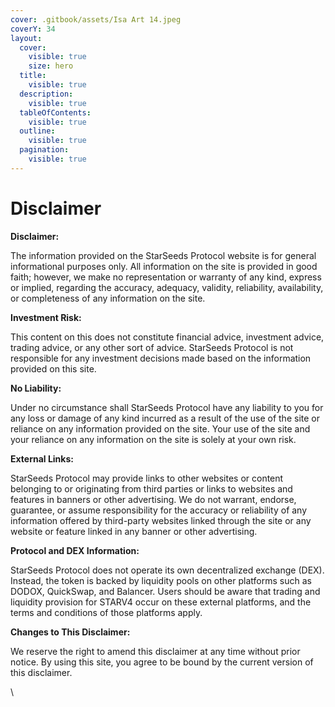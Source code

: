 ```yaml
---
cover: .gitbook/assets/Isa Art 14.jpeg
coverY: 34
layout:
  cover:
    visible: true
    size: hero
  title:
    visible: true
  description:
    visible: true
  tableOfContents:
    visible: true
  outline:
    visible: true
  pagination:
    visible: true
---
```


# Disclaimer

**Disclaimer:**

The information provided on the StarSeeds Protocol website is for general informational purposes only. All information on the site is provided in good faith; however, we make no representation or warranty of any kind, express or implied, regarding the accuracy, adequacy, validity, reliability, availability, or completeness of any information on the site.

**Investment Risk:**

This content on this does not constitute financial advice, investment advice, trading advice, or any other sort of advice. StarSeeds Protocol is not responsible for any investment decisions made based on the information provided on this site.&#x20;

**No Liability:**

Under no circumstance shall StarSeeds Protocol have any liability to you for any loss or damage of any kind incurred as a result of the use of the site or reliance on any information provided on the site. Your use of the site and your reliance on any information on the site is solely at your own risk.

**External Links:**

StarSeeds Protocol may provide links to other websites or content belonging to or originating from third parties or links to websites and features in banners or other advertising. We do not warrant, endorse, guarantee, or assume responsibility for the accuracy or reliability of any information offered by third-party websites linked through the site or any website or feature linked in any banner or other advertising.

**Protocol and DEX Information:**

StarSeeds Protocol does not operate its own decentralized exchange (DEX). Instead, the token is backed by liquidity pools on other platforms such as DODOX, QuickSwap, and Balancer. Users should be aware that trading and liquidity provision for STARV4 occur on these external platforms, and the terms and conditions of those platforms apply.

**Changes to This Disclaimer:**

We reserve the right to amend this disclaimer at any time without prior notice. By using this site, you agree to be bound by the current version of this disclaimer.

\
